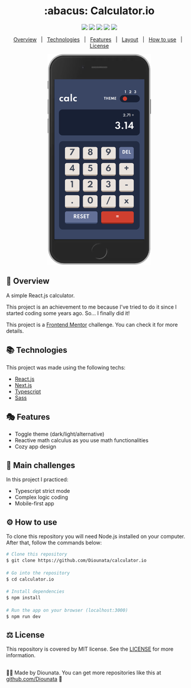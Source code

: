 <h1 align='center'> :abacus: Calculator.io </h1>

<p align='center'>
<img src='https://img.shields.io/github/repo-size/Diounata/calculator.io?style=for-the-badge' />
<img src='https://img.shields.io/github/languages/count/Diounata/calculator.io?style=for-the-badge' />
<img src='https://img.shields.io/github/forks/Diounata/calculator.io?style=for-the-badge' />
<img src='https://img.shields.io/bitbucket/issues/Diounata/calculator.io?style=for-the-badge' />
<img src='https://img.shields.io/github/license/Diounata/calculator.io?style=for-the-badge' />
</p>

<p align='center'>
<a href='#dart-overview'>Overview</a> &nbsp; | &nbsp; <a href='#books-technologies'>Technologies</a> &nbsp; | &nbsp; <a href='#performing_arts-features'>Features</a> &nbsp; | &nbsp; <a href='#%EF%B8%8F-layout'>Layout</a> &nbsp; | &nbsp; <a href='#gear-how-to-use'>How to use</a> &nbsp; | &nbsp; <a href='#balance_scale-license'>License</a> 
</p>

<p align='center'>
<img src="https://github.com/Diounata/calculator.io/blob/main/.github/app-preview.png" width='280px' alt="App preview" />
</p>
 
## :dart: Overview
<p>
A simple React.js calculator.
</p>

<p>This project is an achievement to me because I've tried to do it since I started coding some years ago. So... I finally did it!</p>

<p>This project is a <a href='https://www.frontendmentor.io/'>Frontend Mentor</a> challenge. You can check it for more details.</p>

## :books: Technologies

This project was made using the following techs:

- [React.js](https://reactjs.org/)
- [Next.js](https://nextjs.org/)
- [Typescript](https://www.typescriptlang.org/)
- [Sass](https://sass-lang.com/)

## :performing_arts: Features

- Toggle theme (dark/light/alternative)
- Reactive math calculus as you use math functionalities
- Cozy app design

## :brain: Main challenges

In this project I practiced:

- Typescript strict mode
- Complex logic coding
- Mobile-first app

## :gear: How to use

To clone this repository you will need Node.js installed on your computer. After that, follow the commands below:

```bash
# Clone this repository
$ git clone https://github.com/Diounata/calculator.io

# Go into the repository
$ cd calculator.io

# Install dependencies
$ npm install

# Run the app on your browser (localhost:3000)
$ npm run dev
```

## :balance_scale: License

This repository is covered by MIT license. See the <a href='https://github.com/Diounata/calculator.io/blob/main/LICENSE'>LICENSE</a> for more information.

##

:man_technologist: Made by Diounata. You can get more repositories like this at <a href='https://github.com/Diounata'>github.com/Diounata</a> :rocket:
